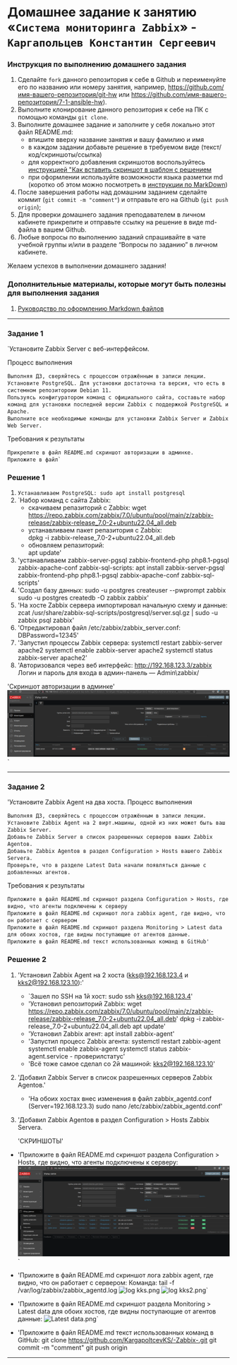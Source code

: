 # Домашнее задание к занятию «`Система мониторинга Zabbix`» - `Каргапольцев Константин Сергеевич`


### Инструкция по выполнению домашнего задания

   1. Сделайте `fork` данного репозитория к себе в Github и переименуйте его по названию или номеру занятия, например, https://github.com/имя-вашего-репозитория/git-hw или  https://github.com/имя-вашего-репозитория/7-1-ansible-hw).
   2. Выполните клонирование данного репозитория к себе на ПК с помощью команды `git clone`.
   3. Выполните домашнее задание и заполните у себя локально этот файл README.md:
      - впишите вверху название занятия и вашу фамилию и имя
      - в каждом задании добавьте решение в требуемом виде (текст/код/скриншоты/ссылка)
      - для корректного добавления скриншотов воспользуйтесь [инструкцией "Как вставить скриншот в шаблон с решением](https://github.com/netology-code/sys-pattern-homework/blob/main/screen-instruction.md)
      - при оформлении используйте возможности языка разметки md (коротко об этом можно посмотреть в [инструкции  по MarkDown](https://github.com/netology-code/sys-pattern-homework/blob/main/md-instruction.md))
   4. После завершения работы над домашним заданием сделайте коммит (`git commit -m "comment"`) и отправьте его на Github (`git push origin`);
   5. Для проверки домашнего задания преподавателем в личном кабинете прикрепите и отправьте ссылку на решение в виде md-файла в вашем Github.
   6. Любые вопросы по выполнению заданий спрашивайте в чате учебной группы и/или в разделе “Вопросы по заданию” в личном кабинете.
   
Желаем успехов в выполнении домашнего задания!
   
### Дополнительные материалы, которые могут быть полезны для выполнения задания

1. [Руководство по оформлению Markdown файлов](https://gist.github.com/Jekins/2bf2d0638163f1294637#Code)

---

### Задание 1

`Установите Zabbix Server с веб-интерфейсом.

Процесс выполнения

    Выполняя ДЗ, сверяйтесь с процессом отражённым в записи лекции.
    Установите PostgreSQL. Для установки достаточна та версия, что есть в системном репозитороии Debian 11.
    Пользуясь конфигуратором команд с официального сайта, составьте набор команд для установки последней версии Zabbix с поддержкой PostgreSQL и Apache.
    Выполните все необходимые команды для установки Zabbix Server и Zabbix Web Server.

Требования к результаты

    Прикрепите в файл README.md скриншот авторизации в админке.
    Приложите в файл`
    
### Решение 1    
    
1. `Устанавливаем PostgreSQL:
    sudo apt install postgresql`
2. `Набор команд с сайта Zabbix:
     - скачиваем репазиторий с Zabbix:
       wget https://repo.zabbix.com/zabbix/7.0/ubuntu/pool/main/z/zabbix-release/zabbix-release_7.0-2+ubuntu22.04_all.deb
     - устанавливаем пакет репазитория с Zabbix:  
       dpkg -i zabbix-release_7.0-2+ubuntu22.04_all.deb
     - обновляем репазиторий:  
       apt update'  
3. 'устанавливаем zabbix-server-pgsql zabbix-frontend-php php8.1-pgsql zabbix-apache-conf zabbix-sql-scripts:
    apt install zabbix-server-pgsql zabbix-frontend-php php8.1-pgsql zabbix-apache-conf zabbix-sql-scripts'       
4. 'Создал базу данных:
    sudo -u postgres createuser --pwprompt zabbix
    sudo -u postgres createdb -O zabbix zabbix'
5. 'На хосте Zabbix сервера импортировал начальную схему и данные:
    zcat /usr/share/zabbix-sql-scripts/postgresql/server.sql.gz | sudo -u zabbix psql zabbix'
6. 'Отредактировал файл /etc/zabbix/zabbix_server.conf:
    DBPassword=12345'
7. 'Запустил процессы Zabbix сервера: 
    systemctl restart zabbix-server apache2
    systemctl enable zabbix-server apache2
    systemctl status zabbix-server apache2'
8. 'Авторизовался через веб интерфейс:
    http://192.168.123.3/zabbix
    Логин и пароль для входа в админ-панель — Admin\zabbix/

'Скриншот авторизации в админке'
![zabbix1.png](https://github.com/KargapoltcevKS/Zabbix/blob/main/img/zabbix1.png)`

---

### Задание 2

'Установите Zabbix Agent на два хоста.
 Процесс выполнения

    Выполняя ДЗ, сверяйтесь с процессом отражённым в записи лекции.
    Установите Zabbix Agent на 2 вирт.машины, одной из них может быть ваш Zabbix Server.
    Добавьте Zabbix Server в список разрешенных серверов ваших Zabbix Agentов.
    Добавьте Zabbix Agentов в раздел Configuration > Hosts вашего Zabbix Servera.
    Проверьте, что в разделе Latest Data начали появляться данные с добавленных агентов.

 Требования к результаты

    Приложите в файл README.md скриншот раздела Configuration > Hosts, где видно, что агенты подключены к серверу
    Приложите в файл README.md скриншот лога zabbix agent, где видно, что он работает с сервером
    Приложите в файл README.md скриншот раздела Monitoring > Latest data для обоих хостов, где видны поступающие от агентов данные.
    Приложите в файл README.md текст использованных команд в GitHub'

###  Решение 2

1. 'Установил Zabbix Agent на 2 хоста (kks@192.168.123.4 и kks2@192.168.123.10):'

   - `Зашел по SSH на 1й хост:
      sudo ssh kks@192.168.123.4'
   - 'Установил репозиторий Zabbix:
      wget https://repo.zabbix.com/zabbix/7.0/ubuntu/pool/main/z/zabbix-release/zabbix-release_7.0-2+ubuntu22.04_all.deb'
      dpkg -i zabbix-release_7.0-2+ubuntu22.04_all.deb
      apt update'
   - 'Установил Zabbix агент:
      apt install zabbix-agent'
   - 'Запустил процесс Zabbix агента:
      systemctl restart zabbix-agent
      systemctl enable zabbix-agent
      systemctl status zabbix-agent.service - проверилстатус'
   - 'Всё тоже самое сделал со 2й машиной: kks2@192.168.123.10'
   
2. 'Добавил Zabbix Server в список разрешенных серверов Zabbix Agentов.' 
   - 'На обоих хостах внес изменения в файл zabbix_agentd.conf (Server=192.168.123.3)
      sudo nano /etc/zabbix/zabbix_agentd.conf'

3. 'Добавил Zabbix Agentов в раздел Configuration > Hosts Zabbix Servera.


    'СКРИНШОТЫ'

  - 'Приложите в файл README.md скриншот раздела Configuration > Hosts, где видно, что агенты подключены к серверу:
    ![Agent.png](https://github.com/KargapoltcevKS/Zabbix/blob/main/img/Agent.png)`

  - 'Приложите в файл README.md скриншот лога zabbix agent, где видно, что он работает с сервером:
    Команда: tail -f /var/log/zabbix/zabbix_agentd.log
   ![log kks.png](/home/kargapoltcevks/-Zabbix-/img/)
   ![log kks2.png](/home/kargapoltcevks/-Zabbix-/img/)`
   
  - 'Приложите в файл README.md скриншот раздела Monitoring > Latest data для обоих хостов, где видны поступающие от агентов данные:
   ![Latest data.png](/home/kargapoltcevks/-Zabbix-/img/)`
   
  - 'Приложите в файл README.md текст использованных команд в GitHub:
     git clone https://github.com/KargapoltcevKS/-Zabbix-.git
     git commit -m "comment"
     git push origin
   



---

